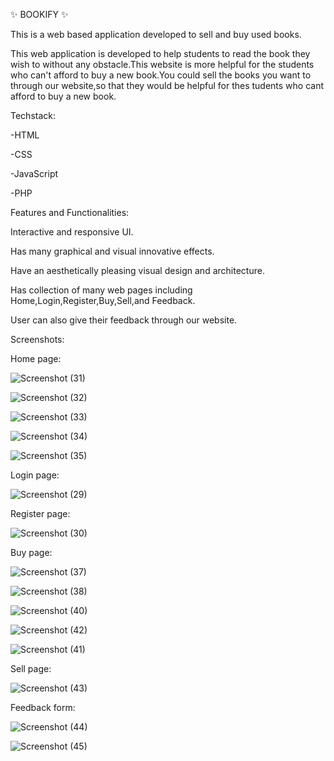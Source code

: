 ✨ BOOKIFY ✨

This is a web based application developed to sell and buy used books.

This web application is developed to help students to read the book they wish to without any obstacle.This website is more helpful for the students who can't afford to buy a new book.You could sell the books you want to through our website,so that they would be helpful for thes tudents who cant afford to buy a new book. 

Techstack:

-HTML

-CSS

-JavaScript

-PHP

Features and Functionalities:

Interactive and responsive UI.

Has many graphical and visual innovative effects.

Have an aesthetically pleasing visual design and architecture.

Has collection of many web pages including Home,Login,Register,Buy,Sell,and Feedback.

User can also give their feedback through our website.

Screenshots:



Home page:



![Screenshot (31)](https://github.com/MeghanaBayyapu/Bookify/assets/108140348/2bb03a09-b6c4-42c0-abd8-1d206fd2ffea)

![Screenshot (32)](https://github.com/MeghanaBayyapu/Bookify/assets/108140348/bbd8af4b-a3bb-42f4-bdf3-23f9191e243d)

![Screenshot (33)](https://github.com/MeghanaBayyapu/Bookify/assets/108140348/3a8ddeec-91aa-4cde-8e35-067059922b62)

![Screenshot (34)](https://github.com/MeghanaBayyapu/Bookify/assets/108140348/0201fd69-af65-438a-a6e3-8211144f5dfe)

![Screenshot (35)](https://github.com/MeghanaBayyapu/Bookify/assets/108140348/7eba08bc-9f30-466c-83ab-86cefedea45c)



Login page:



![Screenshot (29)](https://github.com/MeghanaBayyapu/Bookify/assets/108140348/b7b3fa55-adeb-4518-822a-3f4efd006713)



Register page:



![Screenshot (30)](https://github.com/MeghanaBayyapu/Bookify/assets/108140348/ab7428f0-6b2e-4d5f-b895-a10fe9a9d42d)



Buy page:



![Screenshot (37)](https://github.com/MeghanaBayyapu/Bookify/assets/108140348/d46ae935-8356-48b4-af5d-dc72c2756327)

![Screenshot (38)](https://github.com/MeghanaBayyapu/Bookify/assets/108140348/9df63389-dfd7-4c29-94a3-e30b2bd189c4)

![Screenshot (40)](https://github.com/MeghanaBayyapu/Bookify/assets/108140348/83247230-b093-4fb2-95d1-b18568a2d5d4)

![Screenshot (42)](https://github.com/MeghanaBayyapu/Bookify/assets/108140348/55c0449b-6d0d-4923-893f-2e152487a629)

![Screenshot (41)](https://github.com/MeghanaBayyapu/Bookify/assets/108140348/37b8fffe-ce89-49a6-aaf9-fb3a6b9d1504)



Sell page:



![Screenshot (43)](https://github.com/MeghanaBayyapu/Bookify/assets/108140348/7ea983a9-e40a-4f79-bf34-fe09b86943ae)



Feedback form:



![Screenshot (44)](https://github.com/MeghanaBayyapu/Bookify/assets/108140348/88dcbcba-fdf0-40fb-af5f-2775236a0e15)

![Screenshot (45)](https://github.com/MeghanaBayyapu/Bookify/assets/108140348/ecb51086-af5a-4b18-85c7-967737ff7f73)





